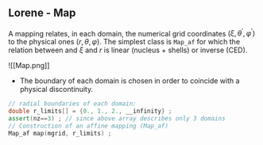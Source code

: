 ## Lorene - Map

A mapping relates, in each domain, the numerical grid coordinates $\left(\xi, \theta^{\prime}, \varphi^{\prime}\right)$ to the physical ones $(r, \theta, \varphi)$. The simplest class is `Map_af` for which the relation between and $\xi$ and $r$ is linear (nucleus + shells) or inverse (CED).

![[Map.png]]

- The boundary of each domain is chosen in order to coincide with a physical discontinuity.

```C++
// radial boundaries of each domain:
double r_limits[] = {0., 1., 2., __infinity} ;
assert(nz==3) ; // since above array describes only 3 domains
// Construction of an affine mapping (Map_af)
Map_af map(mgrid, r_limits) ;
```